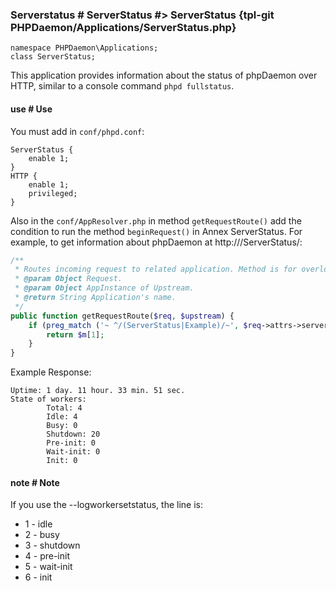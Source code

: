 ### Serverstatus # ServerStatus #> ServerStatus {tpl-git PHPDaemon/Applications/ServerStatus.php}

```Php:p
namespace PHPDaemon\Applications;
class ServerStatus;
```

This application provides information about the status of phpDaemon over HTTP, similar to a console command `phpd fullstatus`.

#### use # Use

You must add in `conf/phpd.conf`:

```
ServerStatus {
    enable 1;
}
HTTP {
    enable 1;
    privileged;
}
```

Also in the `conf/AppResolver.php` in method `getRequestRoute()` add the condition to run the method `beginRequest()` in Annex ServerStatus. For example, to get information about phpDaemon at http://<host>/ServerStatus/:

```Php
/**
 * Routes incoming request to related application. Method is for overloading.   
 * @param Object Request.
 * @param Object AppInstance of Upstream.
 * @return String Application's name.
 */
public function getRequestRoute($req, $upstream) {
    if (preg_match ('~ ^/(ServerStatus|Example)/~', $req->attrs->server['DOCUMENT_URI'], $m)) {
        return $m[1];
    }
}
```

Example Response:

```
Uptime: 1 day. 11 hour. 33 min. 51 sec.
State of workers:
        Total: 4
        Idle: 4
        Busy: 0
        Shutdown: 20
        Pre-init: 0
        Wait-init: 0
        Init: 0
```

#### note # Note

If you use the --logworkersetstatus, the line is:

 - 1 - idle
 - 2 - busy
 - 3 - shutdown
 - 4 - pre-init
 - 5 - wait-init
 - 6 - init
